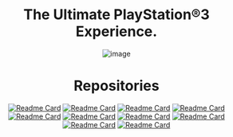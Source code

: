 <div align="center">

 # The Ultimate PlayStation®3 Experience.
 
![image](https://user-images.githubusercontent.com/74815634/134324677-16973d1f-028d-465e-9fbc-c7149ff853ef.png)
 # Repositories
[![Readme Card](https://github-readme-stats.vercel.app/api/pin/?username=LuanTeles&repo=PS3-4K-Pro&theme=github_dark&show_icons=true)](https://github.com/LuanTeles/PS3-4K-Pro)
[![Readme Card](https://github-readme-stats.vercel.app/api/pin/?username=LuanTeles&repo=PlayStation-TV&theme=github_dark&show_icons=true)](https://github.com/LuanTeles/PlayStation-TV)
[![Readme Card](https://github-readme-stats.vercel.app/api/pin/?username=LuanTeles&repo=DB&theme=github_dark&show_icons=true)](https://github.com/LuanTeles/DB)
[![Readme Card](https://github-readme-stats.vercel.app/api/pin/?username=LuanTeles&repo=Game-XMLs&theme=github_dark&show_icons=true)](https://github.com/LuanTeles/Game-XMLs)
[![Readme Card](https://github-readme-stats.vercel.app/api/pin/?username=LuanTeles&repo=Packages&theme=github_dark&show_icons=true)](https://github.com/LuanTeles/Packages)
[![Readme Card](https://github-readme-stats.vercel.app/api/pin/?username=LuanTeles&repo=Firmwares&theme=github_dark&show_icons=true)](https://github.com/LuanTeles/Firmwares)
[![Readme Card](https://github-readme-stats.vercel.app/api/pin/?username=LuanTeles&repo=Magazines&theme=github_dark&show_icons=true)](https://github.com/LuanTeles/Magazines)
[![Readme Card](https://github-readme-stats.vercel.app/api/pin/?username=LuanTeles&repo=ScreenSavers&theme=github_dark&show_icons=true)](https://github.com/LuanTeles/ScreenSaver)
[![Readme Card](https://github-readme-stats.vercel.app/api/pin/?username=LuanTeles&repo=Servers&theme=github_dark&show_icons=true)](https://github.com/LuanTeles/Server)
[![Readme Card](https://github-readme-stats.vercel.app/api/pin/?username=LuanTeles&repo=Stores&theme=github_dark&show_icons=true)](https://github.com/LuanTeles/Stores)
